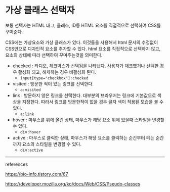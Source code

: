 # 가상 클래스 선택자

보통 선택자는 HTML 태그, 클래스, ID등 HTML 요소를 직접적으로 선택하여 CSS를 꾸며준다. 

CSS에는 가상요소와 가상 클래스가 있다. 이것들을 사용해서 html 문서의 수정없이 CSS만으로 디자인적 요소를 추가할 수 있다. html 요소를 직접적으로 선택하지 않고, 요소의 상태에 따라 선택하여 꾸며주는것을 의미한다. 

* checked : 라디오, 체크박스가 선택됨을 나타낸다. 사용자가 채크했거나 선택한 경우 활성화 되고, 해제하는 경우 비활성화 된다.
  * `input[type="checkbox"]:checked`
* visited : 방문한 적이 있는 링크를 선택한다.
  * `a:visited` 
* link : 방문하지 않은 링크를 선택한다. 대부분의 브라우저는 링크에 기본값으로 색상을 지정한다. 따라서 링크를 방문한적이 없을 경우 글자 색이 적용된 모습을 볼 수 있다.
  * `a:link`
* hover : 마우스를 위에 올린 상태, 마우스가 해당 요소 위에 있을때 스타일을 변경할 수 있다.
  * `div:hover`
* active :  마우스로 클릭한 상태, 마우스가 해당 요소를 클릭하는 순간부터 떼는 순간까지 요소의 스타일을 변경할 수 있다.
  * `div:active`

-----

references

https://bio-info.tistory.com/67

https://developer.mozilla.org/ko/docs/Web/CSS/Pseudo-classes

